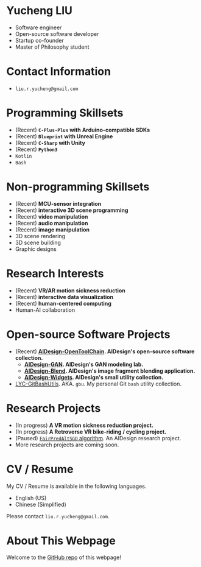 # Yucheng LIU

- Software engineer
- Open-source software developer
- Startup co-founder
- Master of Philosophy student

# Contact Information

- `liu.r.yucheng@gmail.com`

# Programming Skillsets

- (Recent) **`C-Plus-Plus` with Arduino-compatible SDKs**
- (Recent) **`Blueprint` with Unreal Engine**
- (Recent) **`C-Sharp` with Unity**
- (Recent) **`Python3`**
- `Kotlin`
- `Bash`

# Non-programming Skillsets

- (Recent) **MCU-sensor integration**
- (Recent) **interactive 3D scene programming**
- (Recent) **video manipulation**
- (Recent) **audio manipulation**
- (Recent) **image manipulation**
- 3D scene rendering
- 3D scene building
- Graphic designs

# Research Interests

- (Recent) **VR/AR motion sickness reduction**
- (Recent) **interactive data visualization**
- (Recent) **human-centered computing**
- Human-AI collaboration

# Open-source Software Projects

- (Recent) **[AIDesign-OpenToolChain](https://github.com/liu-yucheng/AIDesign-OpenToolchain). AIDesign's open-source software collection.**
  - **[AIDesign-GAN](https://github.com/liu-yucheng/AIDesign-GAN). AIDesign's GAN modeling lab.**
  - **[AIDesign-Blend](https://github.com/liu-yucheng/AIDesign-Blend). AIDesign's image fragment blending application.**
  - **[AIDesign-Widgets](https://github.com/liu-yucheng/AIDesign-Widgets). AIDesign's small utility collection.**
- [LYC-GitBashUtils](https://github.com/liu-yucheng/LYC-GitBashUtils). AKA. `gbu`. My personal Git `bash` utility collection.

# Research Projects

- (In progress) **A VR motion sickness reduction project.**
- (In progress) **A Retroverse VR bike-riding / cycling project.**
- (Paused) [`FairPredAltSGD` algorithm](https://github.com/liu-yucheng/AIDesign-GAN#fair_pred_alt_algo-experimental-algorithm). An AIDesign research project.
- More research projects are coming soon.

# CV / Resume

My CV / Resume is available in the following languages.
- English (US)
- Chinese (Simplified)

Please contact `liu.r.yucheng@gmail.com`.

# About This Webpage

Welcome to the [GitHub repo](https://github.com/liu-yucheng/liu-yucheng.github.io) of this webpage!
